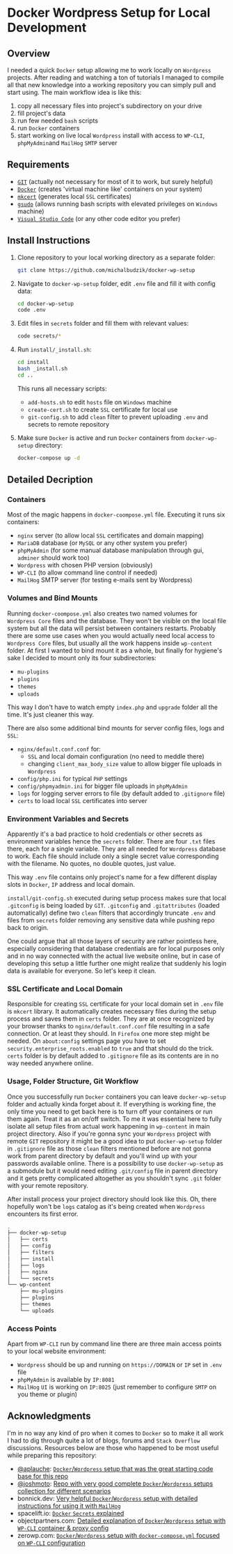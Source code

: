 # Docker Wordpress Setup for Local Development

## Overview

I needed a quick `Docker` setup allowing me to work locally on `Wordpress` projects. After reading and watching a ton of tutorials I managed to compile all that new knowledge into a working repository you can simply pull and start using. The main workflow idea is like this:

1. copy all necessary files into project's subdirectory on your drive
2. fill project's data
3. run few needed `bash` scripts
4. run `Docker` containers
5. start working on live local `Wordpress` install with access to `WP-CLI`, `phpMyAdmin`and `MailHog` `SMTP` server  

## Requirements

- [`GIT`](https://git-scm.com/downloads) (actually not necessary for most of it to work, but surely helpful)
- [`Docker`](https://www.docker.com/products/docker-desktop/) (creates 'virtual machine like' containers on your system)
- [`mkcert`](https://mkcert.dev) (generates local `SSL` certificates)
- [`gsudo`](https://gerardog.github.io/gsudo) (allows running bash scripts with elevated privileges on `Windows` machine)
- [`Visual Studio Code`](https://code.visualstudio.com/) (or any other code editor you prefer)

## Install Instructions

1. Clone repository to your local working directory as a separate folder:

   ```bash
   git clone https://github.com/michalbudzik/docker-wp-setup
   ```

2. Navigate to `docker-wp-setup` folder, edit `.env` file and fill it with config data:

   ```bash
   cd docker-wp-setup
   code .env
   ```

3. Edit files in `secrets` folder and fill them with relevant values:

   ```bash
   code secrets/*
   ```

4. Run `install/_install.sh`:

   ```bash
   cd install
   bash _install.sh
   cd ..
   ```

   This runs all necessary scripts:
   - `add-hosts.sh` to edit `hosts` file on `Windows` machine
   - `create-cert.sh` to create `SSL` certificate for local use
   - `git-config.sh` to add `clean` filter to prevent uploading `.env` and secrets to remote repository  
     
5. Make sure `Docker` is active and run `Docker` containers from `docker-wp-setup` directory:

   ```bash
   docker-compose up -d
   ```

## Detailed Decription

### Containers

Most of the magic happens in `docker-coompose.yml` file. Executing it runs six containers:

- `nginx` server (to allow local `SSL` certificates and domain mapping)
- `MariaDB` database (or `MySQL` or any other system you prefer) 
- `phpMyAdmin` (for some manual database manipulation through gui, `adminer` should work too)
- `Wordpress` with chosen PHP version (obviously)
- `WP-CLI` (to allow command line control if needed)
- `MailHog` SMTP server (for testing e-mails sent by Wordpress)

### Volumes and Bind Mounts

Running `docker-coompose.yml` also creates two named volumes for `Wordpress Core` files and the database. They won't be visible on the local file system but all the data will persist between containers restarts. Probably there are some use cases when you would actually need local access to `Wordpress Core` files, but usually all the work happens inside `wp-content` folder. At first I wanted to bind mount it as a whole, but finally for hygiene's sake I decided to mount only its four subdirectories:

- `mu-plugins`
- `plugins`
- `themes`
- `uploads`

This way I don't have to watch empty `index.php` and `upgrade` folder all the time. It's just cleaner this way.

There are also some additional bind mounts for server config files, logs and `SSL`:

- `nginx/default.conf.conf` for: 
   - `SSL` and local domain configuration (no need to meddle there)
   - changing `client_max_body_size` value to allow bigger file uploads in `Wordpress`
- `config/php.ini` for typical `PHP` settings
- `config/phpmyadmin.ini` for bigger file uploads in `phpMyAdmin`
- `logs` for logging server errors to file (by default added to `.gitignore` file)
- `certs` to load local `SSL` certificates into server 

### Environment Variables and Secrets

Apparently it's a bad practice to hold credentials or other secrets as environment variables hence the `secrets` folder. There are four `.txt` files there, each for a single variable. They are all needed for `Wordpress` database to work. Each file should include only a single secret value corresponding with the filename. No quotes, no double quotes, just value. 

This way `.env` file contains only project's name for a few different display slots in `Docker`, `IP` address and local domain.

`install/git-config.sh` executed during setup process makes sure that local `.gitconfig` is being loaded by `GIT`. `.gitconfig` and `.gitattributes` (loaded automatically) define two `clean` filters that accordingly truncate `.env` and files from `secrets` folder removing any sensitive data while pushing repo back to origin.

One could argue that all those layers of security are rather pointless here, especially considering that database credentials are for local purposes only and in no way connected with the actual live website online, but in case of developing this setup a little further one might realize that suddenly his login data is available for everyone. So let's keep it clean.  

### SSL Certificate and Local Domain 

Responsible for creating `SSL` certificate for your local domain set in `.env` file is `mkcert` library. It automatically creates necessary files during the setup process and saves them in `certs` folder. They are at once recognized by your browser thanks to `nginx/default.conf.conf` file resulting in a safe connection. Or at least they should. In `Firefox` one more step might be needed. On `about:config` settings page you have to set `security.enterprise_roots.enabled` to `true` and that should do the trick. `certs` folder is by default added to `.gitignore` file as its contents are in no way needed anywhere online.  

### Usage, Folder Structure, Git Workflow

Once you successfully run `Docker` containers you can leave `docker-wp-setup` folder and actually kinda forget about it. If everything is working fine, the only time you need to get back here is to turn off your containers or run them again. Treat it as an on/off switch. To me it was essential here to fully isolate all setup files from actual work happening in `wp-content` in main project directory. Also if you're gonna sync your `Wordpress` project with remote `GIT` repository it might be a good idea to put `docker-wp-setup` folder in `.gitignore` file as those `clean` filters mentioned before are not gonna work from parent directory by default and you'll wind up with your passwords available online. There is a possibility to use `docker-wp-setup` as a submodule but it would need editing `.git/config` file in parent directory and it gets pretty complicated altogether as you shouldn't sync `.git` folder with your remote repository.  

After install process your project directory should look like this. Oh, there hopefully won't be `logs` catalog as it's being created when `Wordpress` encounters its first error. 

```bash
.
├── docker-wp-setup
│   ├── certs
│   ├── config
│   ├── filters
│   ├── install
│   ├── logs
│   ├── nginx
│   └── secrets
└── wp-content
    ├── mu-plugins
    ├── plugins
    ├── themes
    └── uploads
```

### Access Points

Apart from `WP-CLI` run by command line there are three main access points to your local website environment:
- `Wordpress` should be up and running on `https://DOMAIN` or `IP` set in `.env` file
- `phpMyAdmin` is available by `IP:8081`
- `MailHog` `UI` is working on `IP:8025` (just remember to configure `SMTP` on you theme or plugin)

## Acknowledgments

I'm in no way any kind of pro when it comes to `Docker` so to make it all work I had to dig through quite a lot of blogs, forums and `Stack Overflow` discussions. Resources below are those who happened to be most useful while preparing this repository:

- [@aplauche](https://github.com/aplauche): [`Docker`/`Wordpress` setup that was the great starting code base for this repo](https://github.com/aplauche/docker-wordpress-local)
- [@joshmoto](https://github.com/joshmoto): [Repo with very good complete `Docker`/`Wordpress` setups collection for different scenarios](https://github.com/joshmoto/docker-wordpress-meetup-demo)
- bonnick.dev: [Very helpful `Docker`/`Wordpress` setup with detailed instructions for using it with `MailHog`](https://bonnick.dev/posts/developing-wordpress-with-docker)
- spacelift.io: [`Docker` `Secrets` explained](https://spacelift.io/blog/docker-secrets)
- objectpartners.com: [Detailed explanation of `Docker`/`Wordpress` setup with `WP-CLI` container & proxy config](https://objectpartners.com/2020/09/01/local-wordpress-development-with-docker/)
- zerowp.com: [`Docker`/`Wordpress` setup with `docker-compose.yml` focused on `WP-CLI` configuration](https://zerowp.com/wordpress-and-docker/)




